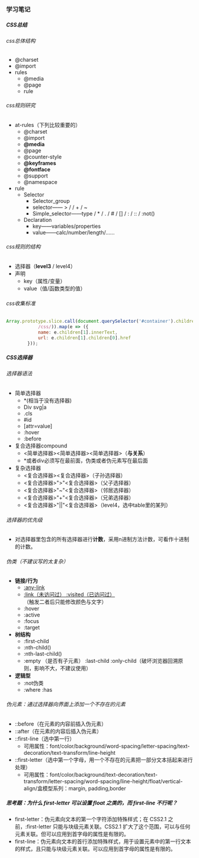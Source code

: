 ### 学习笔记

##### CSS总结

###### css总体结构

- @charset
- @import
- rules
  - @media
  - @page
  - rule

###### css规则研究

- at-rules（下列比较重要的）
  - @charset
  - @import
  - **@media**
  - @page
  - @counter-style
  - **@keyframes**
  - **@fontface**
  - @support
  - @namespace
- rule
  - Selector
    - Selector_group
    - selector—— > / <sp> / + / ~
    - Simple_selector——type / * / .  / # / [] / : / :: / :not()
  - Declaration
    - key——variables/properties
    - value——calc/number/length/......

###### css规则的结构

- 选择器（**level3** / level4）
- 声明
  - key（属性/变量）
  - value（值/函数类型的值）

###### css收集标准

```javascript
Array.prototype.slice.call(document.querySelector('#container').children).filter(e => e.getAttribute('data-tag').match(
			/css/)).map(e => ({
			name: e.children[1].innerText,
			url: e.children[1].children[0].href
		}));
```



##### CSS选择器

###### 选择器语法

- 简单选择器
  - *(相当于没有选择器)
  - Div  svg|a
  - .cls
  - #id
  - [attr=value]
  - :hover
  - :before
- 复合选择器compound
  - <简单选择器><简单选择器><简单选择器>（**与关系**）
  - *或者div必须写在最前面，伪类或者伪元素写在最后面
- 复杂选择器
  - <复合选择器><sp><复合选择器>（子孙选择器）
  - <复合选择器>">"<复合选择器>（父子选择器）
  - <复合选择器>"~"<复合选择器>（邻居选择器）
  - <复合选择器>"+"<复合选择器>（兄弟选择器）
  - <复合选择器>"||"<复合选择器>（level4，选中table里的某列）

###### 选择器的优先级

- 对选择器里包含的所有选择器进行**计数**，采用n进制方法计数，可看作十进制的计数。

###### 伪类（不建议写的太复杂）

- **链接/行为**
  - <u>:any-link</u>
  - <u>:link（未访问过）   :visited（已访问过）</u>（触发二者后只能修改颜色与文字）
  - :hover
  - :active
  - :focus
  - :target
- **树结构**
  - :first-child
  - :nth-child()
  - :nth-last-child()
  - :empty （是否有子元素）   :last-child   :only-child（破坏浏览器回溯原则，影响不大，不建议使用）
- **逻辑型**
  - :not伪类
  - :where   :has

###### 伪元素：通过选择器向界面上添加一个不存在的元素

- ::before（在元素的内容前插入伪元素）
- ::after（在元素的内容后插入伪元素）
- ::first-line（选中第一行）
  - 可用属性：font/color/background/word-spacing/letter-spacing/text-decoration/text-transform/line-height
- ::first-letter（选中第一个字母，用一个不存在的元素把一部分文本括起来进行处理）
  - 可用属性：font/color/background/text-decoration/text-transform/letter-spacing/word-spacing/line-height/float/vertical-align/盒模型系列：margin, padding,border



##### 思考题：为什么 first-letter 可以设置 float 之类的，而 first-line 不行呢？

- first-letter：伪元素向文本的第一个字符添加特殊样式；在 CSS2.1 之前，:first-letter 只能与块级元素关联。CSS2.1 扩大了这个范围，可以与任何元素关联。但可以应用到首字母的属性是有限的。
- first-line：伪元素向文本的首行添加特殊样式，用于设置元素中的第一行文本的样式，且只能与块级元素关联。可以应用到首字母的属性是有限的。